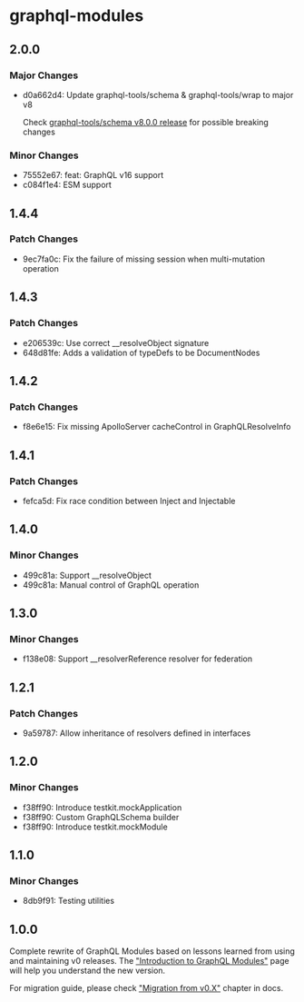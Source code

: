 # graphql-modules

## 2.0.0

### Major Changes

- d0a662d4: Update graphql-tools/schema & graphql-tools/wrap to major v8

  Check [graphql-tools/schema v8.0.0 release](https://github.com/ardatan/graphql-tools/releases/tag/%40graphql-tools%2Fschema%408.0.0) for possible breaking changes

### Minor Changes

- 75552e67: feat: GraphQL v16 support
- c084f1e4: ESM support

## 1.4.4

### Patch Changes

- 9ec7fa0c: Fix the failure of missing session when multi-mutation operation

## 1.4.3

### Patch Changes

- e206539c: Use correct \_\_resolveObject signature
- 648d81fe: Adds a validation of typeDefs to be DocumentNodes

## 1.4.2

### Patch Changes

- f8e6e15: Fix missing ApolloServer cacheControl in GraphQLResolveInfo

## 1.4.1

### Patch Changes

- fefca5d: Fix race condition between Inject and Injectable

## 1.4.0

### Minor Changes

- 499c81a: Support \_\_resolveObject
- 499c81a: Manual control of GraphQL operation

## 1.3.0

### Minor Changes

- f138e08: Support \_\_resolverReference resolver for federation

## 1.2.1

### Patch Changes

- 9a59787: Allow inheritance of resolvers defined in interfaces

## 1.2.0

### Minor Changes

- f38ff90: Introduce testkit.mockApplication
- f38ff90: Custom GraphQLSchema builder
- f38ff90: Introduce testkit.mockModule

## 1.1.0

### Minor Changes

- 8db9f91: Testing utilities

## 1.0.0

Complete rewrite of GraphQL Modules based on lessons learned from using and maintaining v0 releases.
The ["Introduction to GraphQL Modules"](https://graphql-modules.com/docs/index) page will help you understand the new version.

For migration guide, please check ["Migration from v0.X"](https://graphql-modules.com/docs/recipes/migration) chapter in docs.
